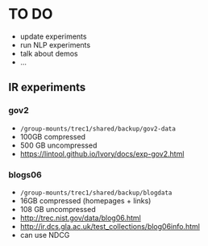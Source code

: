 # TO DO

- update experiments
- run NLP experiments
- talk about demos
- ...

## IR experiments

### gov2
 - `/group-mounts/trec1/shared/backup/gov2-data`
 - 100GB compressed
 - 500 GB uncompressed
 - https://lintool.github.io/Ivory/docs/exp-gov2.html

### blogs06
 - `/group-mounts/trec1/shared/backup/blogdata`
 - 16GB compressed (homepages + links)
 - 108 GB uncompressed
 - http://trec.nist.gov/data/blog06.html
 - http://ir.dcs.gla.ac.uk/test_collections/blog06info.html
 - can use NDCG
